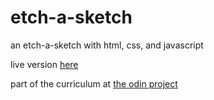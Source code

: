 # etch-a-sketch

an etch-a-sketch with html, css, and javascript

live version [here](https://anton-a-a.github.io/etch-a-sketch/)

part of the curriculum at [the odin project](https://theodinproject.com)
